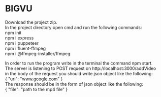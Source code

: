 # BIGVU
Download the project zip.  
In the project directory open cmd and run the following commands:  
  npm init  
  npm i express  
  npm i puppeteer  
  npm i fluent-ffmpeg  
  npm i @ffmpeg-installer/ffmpeg  
   
In order to run the program write in the terminal the command npm start.  
The server is listening to POST request on http://localhost:3000/addVideo  
in the body of the request you should write json object like the following:  
{
    "url": "www.google.com"
}  
The response should be in the form of json object like the following:  
{
  "file": "path to the mp4 file"
}
